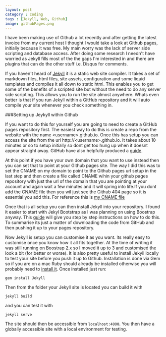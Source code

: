 ```yaml
---
layout: post
category : coding
tags : [Jekyll, Web, Github]
image: githubPages.png
---
```


I have been making use of Github a lot recently and after getting the latest invoice from my current host I thought I would take a look at Github pages, initially because it was free. My main worry was the lack of server side scripting and database access. After doing some research I needn't have worried as Jekyll fills most of the the gaps I'm interested in and there are plugins that can do the other stuff i.e. Disqus for comments.

If you haven't heard of [Jekyll](http://jekyllrb.com/) it is a static web site compiler. It takes a set of markdown files, html files, site assets, configuration and some liquid templates and compiles it all down to static html. This enables you to get some of the benefits of a scripted site but without the need to do any server side scripting. This allows you to run the site almost anywhere. Whats even better is that if you run Jekyll within a GitHub repository and it will auto compile your site whenever you check something in.

###Setting up Jeykyll within Github

If you want to do this for yourself you are going to need to create a GitHub pages repository first. The easiest way to do this is create a repo from the website with the name &lt;username&gt;.github.io. Once this has setup you can access the site from the url http://&lt;username&gt;.github.io. It takes about 10 minutes or so to setup initially so dont get too hung up when it doesnt appear straight away. GitHub have also helpfully produced a [guide](http://pages.github.com/).

At this point if you have your own domain that you want to use instead then you can set that to point at your Github pages site. The way I did this was to set the CNAME on my domain to point to the Github pages url setup in the last step and then create a file called CNAME wihin your github pages repository with just the url of the domain that you are pointing at your account and again wait a few minutes and it will spring into life.If you dont add the CNAME file then you wil just see the Github 404 page so it is essential you add this. For reference this is [my CNAME file](https://github.com/elliotstokes/elliotstokes.github.io/blob/master/CNAME)

Once that is all setup you can then install Jekyll into your repository. I found it easier to start with Jekyl Bootstrap as I was planning on using Boostrap anyway. This [guide](http://jekyllbootstrap.com/usage/jekyll-quick-start.html) will give you step by step instructions on how to do this. To summarise its just a matter of downloading the code from GitHub and then pushing it up to your pages repository.

Now Jekyll is setup you can customise it as you want. Its really easy to customise once you know how it all fits together. At the time of writing it was still running on Boostrap 2.x so I moved it up to 3 and customised the look a bit (for better or worse). It is also pretty useful to install Jekyll locally to test your site before you push it up to Github. Installation is done via Gem so if you are on a mac Ruby should already be installed otherwise you will probably need to [install it](http://rubyinstaller.org/downloads/). Once installed just run:

	gem install Jekyll

Then from the folder your Jekyll site is located you can build it with

	jekyll build

and you can test it with
	
	jekyll serve

The site should then be accessible from <code>localhost:4000</code>. You then have a globally accessible site with a local environment for testing. 


